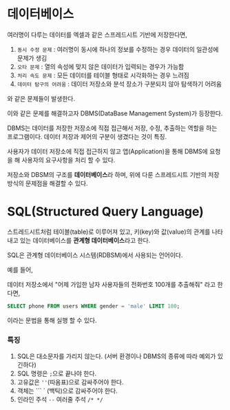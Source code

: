 # 데이터베이스

여러명이 다루는 데이터를 엑셀과 같은 스프레드시트 기반에 저장한다면,

1. `동시 수정 문제` :  여러명이 동시에 하나의 정보를 수정하는 경우 데이터의 일관성에 문제가 생김
2. `오타 문제` : 열의 속성에 맞지 않은 데이터가 입력되는 경우가 가능함
3. `처리 속도 문제` : 모든 데이터를 테이블 형태로 시각화하는 경우 느려짐
4. `데이터 탐구의 어려움` : 데이터 저장소와 분석 장소가 구분되지 않아 탐색하기 어려움

와 같은 문제들이 발생한다.

이와 같은 문제를 해결하고자 DBMS(DataBase Management System)가 등장한다.

DBMS는 데이터를 저장한 저장소에 직접 접근해서 저장, 수정, 추출하는 역할을 하는 프로그램이다. 데이터 저장과 제어의 구분이 생겼다는 것이 특징.

사용자가 데이터 저장소에 직접 접근하지 않고 앱(Application)을 통해 DBMS에 요청을 해 사용자의 요구사항을 처리 할 수 있다.

저장소와 DBSM의 구조를  **데이터베이스**라 하며, 위에 다룬 스프레드시트 기반의 저장방식의 문제점을 해결할 수 있다.

# SQL(Structured Query Language)

스트레드시트처럼 테이블(table)로 이루어져 있고, 키(key)와 값(value)의 관계를 나타내고 있는 데이터베이스를 **관계형 데이터베이스**라고 한다.

SQL은 관계형 데이터베이스 시스템(RDBSM)에서 사용되는 언어이다.

예를 들어,

데이터 저장소에서 "어제 가입한 남자 사용자들의 전화번호 100개를 추출해줘" 라고 한다면,

```sql
SELECT phone FROM users WHERE gender = 'male' LIMIT 100;
```

이라는 문법을 통해 실행 할 수 있다.

### 특징

1. SQL은 대소문자를 가리지 않는다.
   (서버 환경이나 DBMS의 종류에 따라 예외가 있긴하다)
2. SQL 명령은 `;`으로 끝나야 한다.
3. 고유값은 `''`(따옴표)으로 감싸주어야 한다.
4. 객체는 ``` ` (백틱)으로 감싸주어야 한다.
5. 인라인 주석 `--`
   여러줄 주석 `/* */`





